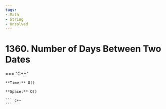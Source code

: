 ```yaml
---
tags:
- Math
- String
- Unsolved
---
```



# 1360. Number of Days Between Two Dates

=== "C++"

    **Time:** O()

    **Space:** O()

    ``` c++
    ```